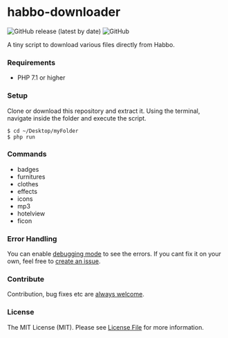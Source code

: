 # habbo-downloader
![GitHub release (latest by date)](https://img.shields.io/github/v/release/higoka/habbo-downloader?style=for-the-badge)
![GitHub](https://img.shields.io/github/license/higoka/habbo-downloader?style=for-the-badge)

A tiny script to download various files directly from Habbo.

### Requirements
- PHP 7.1 or higher

### Setup
Clone or download this repository and extract it. Using the terminal, navigate inside the folder and execute the script.

```shell
$ cd ~/Desktop/myFolder
$ php run
```

### Commands
- badges
- furnitures
- clothes
- effects
- icons
- mp3
- hotelview
- ficon

### Error Handling
You can enable [debugging mode](https://github.com/higoka/habbo-downloader/blob/master/config.php#L12) to see the errors. If you cant fix it on your own, feel free to [create an issue](https://github.com/higoka/habbo-downloader/issues/new). 

### Contribute
Contribution, bug fixes etc are [always welcome](https://github.com/higoka/habbo-downloader/issues/new).

### License
The MIT License (MIT).
Please see [License File](https://github.com/higoka/habbo-downloader/blob/master/LICENSE) for more information.
